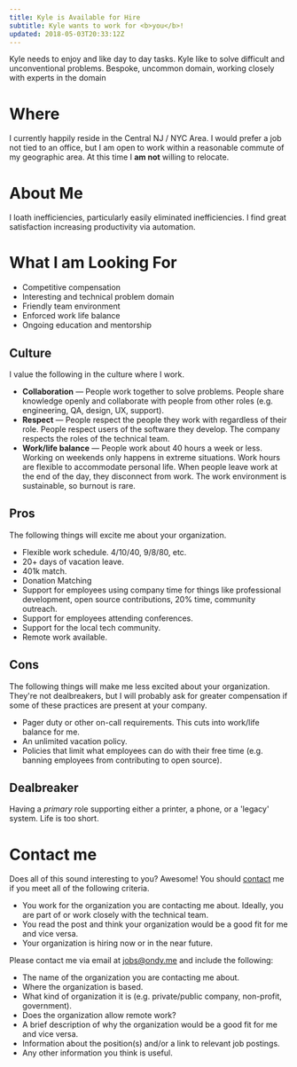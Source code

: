 ```yaml
---
title: Kyle is Available for Hire
subtitle: Kyle wants to work for <b>you</b>!
updated: 2018-05-03T20:33:12Z
---
```


Kyle needs to enjoy and like day to day tasks.
Kyle like to solve difficult and unconventional problems. Bespoke, uncommon domain, working closely with experts in the domain

# Where

I currently happily reside in the Central NJ / NYC Area.
I would prefer a job not tied to an office, but I am open to work within a reasonable commute of my geographic area.
At this time I **am not** willing to relocate.

# About Me

I loath inefficiencies, particularly easily eliminated inefficiencies.
I find great satisfaction increasing productivity via automation.

# What I am Looking For

* Competitive compensation
* Interesting and technical problem domain
* Friendly team environment
* Enforced work life balance
* Ongoing education and mentorship

## Culture

I value the following in the culture where I work.

* **Collaboration** — People work together to solve problems. People share knowledge openly and collaborate with people from other roles (e.g. engineering, QA, design, UX, support).
* **Respect** — People respect the people they work with regardless of their role.  People respect users of the software they develop. The company respects the roles of the technical team.
* **Work/life balance** — People work about 40 hours a week or less. Working on weekends only happens in extreme situations. Work hours are flexible to accommodate personal life. When people leave work at the end of the day, they disconnect from work. The work environment is sustainable, so burnout is rare.

## Pros

The following things will excite me about your organization.

* Flexible work schedule. 4/10/40, 9/8/80, etc.
* 20+ days of vacation leave.
* 401k match.
* Donation Matching
* Support for employees using company time for things like professional development, open source contributions, 20% time, community outreach.
* Support for employees attending conferences.
* Support for the local tech community.
* Remote work available.

## Cons

The following things will make me less excited about your organization. They're not dealbreakers, but I will probably ask for greater compensation if some of these practices are present at your company.

* Pager duty or other on-call requirements. This cuts into work/life balance for me.
* An unlimited vacation policy.
* Policies that limit what employees can do with their free time (e.g. banning employees from contributing to open source).

## Dealbreaker

Having a *primary* role supporting either a printer, a phone, or a 'legacy' system. Life is too short.

# Contact me

Does all of this sound interesting to you? Awesome! You should [contact](/contact) me if you meet all of the following criteria.

* You work for the organization you are contacting me about. Ideally, you are part of or work closely with the technical team.
* You read the post and think your organization would be a good fit for me and vice versa.
* Your organization is hiring now or in the near future.

Please contact me via email at <a href="mailto:jobs@ondy.me">jobs@ondy.me</a> and include the following:

* The name of the organization you are contacting me about.
* Where the organization is based.
* What kind of organization it is (e.g. private/public company, non-profit, government).
* Does the organization allow remote work?
* A brief description of why the organization would be a good fit for me and vice versa.
* Information about the position(s) and/or a link to relevant job postings.
* Any other information you think is useful.
